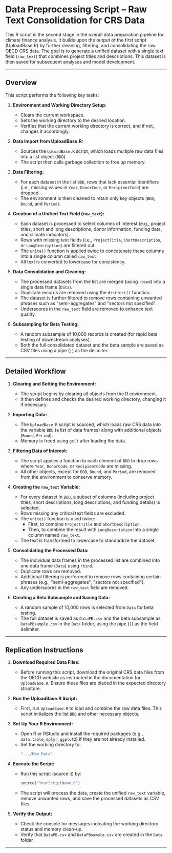 # Data Preprocessing Script – Raw Text Consolidation for CRS Data

This R script is the second stage in the overall data preparation pipeline for climate finance analysis. It builds upon the output of the first script (UploadBase.R) by further cleaning, filtering, and consolidating the raw OECD CRS data. The goal is to generate a unified dataset with a single text field (`raw_text`) that combines project titles and descriptions. This dataset is then saved for subsequent analyses and model development.

---

## Overview

This script performs the following key tasks:

1. **Environment and Working Directory Setup:**  
   - Clears the current workspace.
   - Sets the working directory to the desired location.
   - Verifies that the current working directory is correct, and if not, changes it accordingly.

2. **Data Import from UploadBase.R:**  
   - Sources the `UploadBase.R` script, which loads multiple raw data files into a list object (`BDD`).  
   - The script then calls garbage collection to free up memory.

3. **Data Filtering:**  
   - For each dataset in the list `BDD`, rows that lack essential identifiers (i.e., missing values in `Year`, `DonorCode`, or `RecipientCode`) are dropped.
   - The environment is then cleaned to retain only key objects (`BDD`, `Bound`, and `Period`).

4. **Creation of a Unified Text Field (`raw_text`):**  
   - Each dataset is processed to select columns of interest (e.g., project titles, short and long descriptions, donor information, funding data, and climate indicators).
   - Rows with missing text fields (i.e., `ProjectTitle`, `ShortDescription`, or `LongDescription`) are filtered out.
   - The `unite()` function is applied twice to concatenate these columns into a single column called `raw_text`.
   - All text is converted to lowercase for consistency.

5. **Data Consolidation and Cleaning:**  
   - The processed datasets from the list are merged (using `rbind`) into a single data frame (`Data`).
   - Duplicate records are removed using the `distinct()` function.
   - The dataset is further filtered to remove rows containing unwanted phrases such as "semi-aggregates" and "sectors not specified".
   - Underscores in the `raw_text` field are removed to enhance text quality.

6. **Subsampling for Beta Testing:**  
   - A random subsample of 10,000 records is created (for rapid beta testing of downstream analyses).
   - Both the full consolidated dataset and the beta sample are saved as CSV files using a pipe (`|`) as the delimiter.

---

## Detailed Workflow

1. **Clearing and Setting the Environment:**  
   - The script begins by clearing all objects from the R environment.
   - It then defines and checks the desired working directory, changing it if necessary.

2. **Importing Data:**  
   - The `UploadBase.R` script is sourced, which loads raw CRS data into the variable `BDD` (a list of data frames) along with additional objects (`Bound`, `Period`).
   - Memory is freed using `gc()` after loading the data.

3. **Filtering Data of Interest:**  
   - The script applies a function to each element of `BDD` to drop rows where `Year`, `DonorCode`, or `RecipientCode` are missing.
   - All other objects, except for `BDD`, `Bound`, and `Period`, are removed from the environment to conserve memory.

4. **Creating the `raw_text` Variable:**  
   - For every dataset in `BDD`, a subset of columns (including project titles, short descriptions, long descriptions, and funding details) is selected.
   - Rows missing any critical text fields are excluded.
   - The `unite()` function is used twice:
     - First, to combine `ProjectTitle` and `ShortDescription`.
     - Then, to combine the result with `LongDescription` into a single column named `raw_text`.
   - The text is transformed to lowercase to standardize the dataset.

5. **Consolidating the Processed Data:**  
   - The individual data frames in the processed list are combined into one data frame (`Data`) using `rbind`.
   - Duplicate rows are removed.
   - Additional filtering is performed to remove rows containing certain phrases (e.g., "semi-aggregates", "sectors not specified").
   - Any underscores in the `raw_text` field are removed.

6. **Creating a Beta Subsample and Saving Data:**  
   - A random sample of 10,000 rows is selected from `Data` for beta testing.
   - The full dataset is saved as `DataPB.csv` and the beta subsample as `DataPBsample.csv` in the `Data` folder, using the pipe (`|`) as the field delimiter.

---

## Replication Instructions

1. **Download Required Data Files:**  
   - Before running this script, download the original CRS data files from the OECD website as instructed in the documentation for `UploadBase.R`. Ensure these files are placed in the expected directory structure.

2. **Run the UploadBase.R Script:**  
   - First, run `UploadBase.R` to load and combine the raw data files. This script initializes the list `BDD` and other necessary objects.

3. **Set Up Your R Environment:**  
   - Open R or RStudio and install the required packages (e.g., `data.table`, `dplyr`, `ggplot2`) if they are not already installed.
   - Set the working directory to:
     ```r
     ".../Raw Data"
     ```

4. **Execute the Script:**  
   - Run this script (source it) by:
     ```r
     source("YourScriptName.R")
     ```
   - The script will process the data, create the unified `raw_text` variable, remove unwanted rows, and save the processed datasets as CSV files.

5. **Verify the Output:**  
   - Check the console for messages indicating the working directory status and memory clean-up.
   - Verify that `DataPB.csv` and `DataPBsample.csv` are created in the `Data` folder.

---
